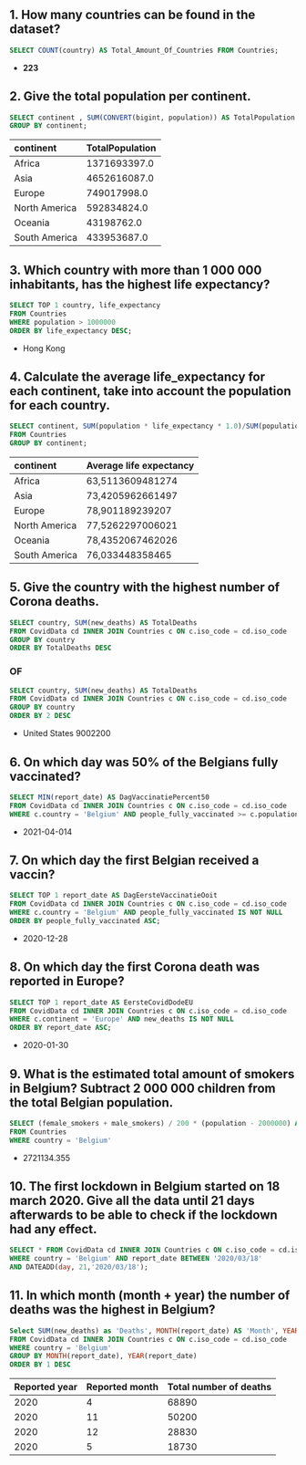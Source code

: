 ## 1. How many countries can be found in the dataset?

```sql
SELECT COUNT(country) AS Total_Amount_Of_Countries FROM Countries;
```

- **223**

## 2. Give the total population per continent.

```sql
SELECT continent , SUM(CONVERT(bigint, population)) AS TotalPopulation FROM Countries
GROUP BY continent;
```

| continent     | TotalPopulation |
| :------------ | :-------------- |
| Africa        | 1371693397.0    |
| Asia          | 4652616087.0    |
| Europe        | 749017998.0     |
| North America | 592834824.0     |
| Oceania       | 43198762.0      |
| South America | 433953687.0     |

## 3. Which country with more than 1 000 000 inhabitants, has the highest life expectancy?

```sql
SELECT TOP 1 country, life_expectancy
FROM Countries
WHERE population > 1000000
ORDER BY life_expectancy DESC;
```

- Hong Kong

## 4. Calculate the average life_expectancy for each continent, take into account the population for each country.

```sql
SELECT continent, SUM(population * life_expectancy * 1.0)/SUM(population * 1.0) as 'Average_Life_Expectancy'
FROM Countries
GROUP BY continent;
```

| continent     | Average life expectancy |
| :------------ | :---------------------- |
| Africa        | 63,5113609481274        |
| Asia          | 73,4205962661497        |
| Europe        | 78,901189239207         |
| North America | 77,5262297006021        |
| Oceania       | 78,4352067462026        |
| South America | 76,033448358465         |

## 5. Give the country with the highest number of Corona deaths.

```sql
SELECT country, SUM(new_deaths) AS TotalDeaths
FROM CovidData cd INNER JOIN Countries c ON c.iso_code = cd.iso_code
GROUP BY country
ORDER BY TotalDeaths DESC
```

### OF

```sql
SELECT country, SUM(new_deaths) AS TotalDeaths
FROM CovidData cd INNER JOIN Countries c ON c.iso_code = cd.iso_code
GROUP BY country
ORDER BY 2 DESC
```

- United States 9002200

## 6. On which day was 50% of the Belgians fully vaccinated?

```sql
SELECT MIN(report_date) AS DagVaccinatiePercent50
FROM CovidData cd INNER JOIN Countries c ON c.iso_code = cd.iso_code
WHERE c.country = 'Belgium' AND people_fully_vaccinated >= c.population / 2;
```

- 2021-04-014

## 7. On which day the first Belgian received a vaccin?

```sql
SELECT TOP 1 report_date AS DagEersteVaccinatieOoit
FROM CovidData cd INNER JOIN Countries c ON c.iso_code = cd.iso_code
WHERE c.country = 'Belgium' AND people_fully_vaccinated IS NOT NULL
ORDER BY people_fully_vaccinated ASC;
```

- 2020-12-28

## 8. On which day the first Corona death was reported in Europe?

```sql
SELECT TOP 1 report_date AS EersteCovidDodeEU
FROM CovidData cd INNER JOIN Countries c ON c.iso_code = cd.iso_code
WHERE c.continent = 'Europe' AND new_deaths IS NOT NULL
ORDER BY report_date ASC;
```

- 2020-01-30

## 9. What is the estimated total amount of smokers in Belgium? Subtract 2 000 000 children from the total Belgian population.

```sql
SELECT (female_smokers + male_smokers) / 200 * (population - 2000000) AS TotaleSmokers
FROM Countries
WHERE country = 'Belgium'
```

- 2721134.355

## 10. The first lockdown in Belgium started on 18 march 2020. Give all the data until 21 days afterwards to be able to check if the lockdown had any effect.

```sql
SELECT * FROM CovidData cd INNER JOIN Countries c ON c.iso_code = cd.iso_code
WHERE country = 'Belgium' AND report_date BETWEEN '2020/03/18'
AND DATEADD(day, 21,'2020/03/18');
```

## 11. In which month (month + year) the number of deaths was the highest in Belgium?

```sql
Select SUM(new_deaths) as 'Deaths', MONTH(report_date) AS 'Month', YEAR(report_date) AS 'Year'
FROM CovidData cd INNER JOIN Countries c ON c.iso_code = cd.iso_code
WHERE country = 'Belgium'
GROUP BY MONTH(report_date), YEAR(report_date)
ORDER BY 1 DESC
```

| Reported year | Reported month | Total number of deaths |
| :------------ | :------------- | :--------------------- |
| 2020          | 4              | 68890                  |
| 2020          | 11             | 50200                  |
| 2020          | 12             | 28830                  |
| 2020          | 5              | 18730                  |
